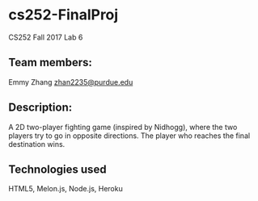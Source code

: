 # cs252-FinalProj
CS252 Fall 2017
Lab 6

## Team members: 
Emmy Zhang zhan2235@purdue.edu

## Description:
A 2D two-player fighting game (inspired by Nidhogg), where the two players try to go in opposite directions. The player who reaches the final destination wins.
## Technologies used
HTML5, Melon.js, Node.js, Heroku
